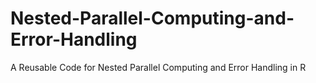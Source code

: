 # Nested-Parallel-Computing-and-Error-Handling
A Reusable Code for Nested Parallel Computing and Error Handling in R
